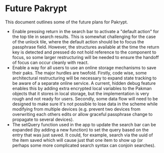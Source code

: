 # Future Pakrypt

This document outlines some of the future plans for Pakrypt.

* Enable pressing return in the search bar to activate a "default action" for the top tile in search results. This is somewhat challenging for the case of the unlock tile, where the default action should be to focus the passphrase field. However, the structures available at the time the return key is detected and pressed do not hold reference to the component to focus, so some larger restructuring will be needed to ensure the handoff of focus can occur cleanly with react.
* Enable a way for all users to use an online storage mechanisms to save their paks. The major hurdles are twofold. Firstly, code wise, some architectural restructuring will be necessary to expand state tracking to be aware of a separate online service. A current, hidden debug feature enables this by adding extra encrypted local variables to the Pakman objects that it stores in local storage, but the implementation is very rough and not ready for users. Secondly, some data flow will need to be designed to make sure it's not possible to lose data in the scheme while modifying from multiple devices (e.g. prevent two devices from overwriting each others edits or allow graceful passphrase change to propagate to several devices).
* The setQuery function used in the app to update the search bar can be expanded (by adding a new function) to set the query based on the entry that was just saved. It could, for example, search via the uuid of the item saved which will cause just that one item to show up (or perhaps some more complicated search syntax can conjoin searches).
